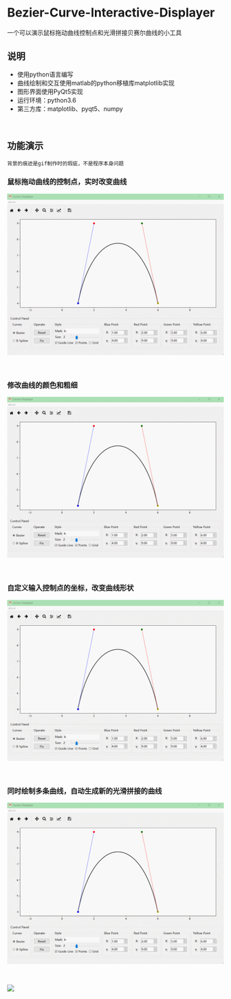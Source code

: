# Bezier-Curve-Interactive-Displayer
一个可以演示鼠标拖动曲线控制点和光滑拼接贝赛尔曲线的小工具

## 说明
- 使用python语言编写
- 曲线绘制和交互使用matlab的python移植库matplotlib实现
- 图形界面使用PyQt5实现
- 运行环境：python3.6
- 第三方库：matplotlib、pyqt5、numpy

</br>

## 功能演示
    背景的痕迹是gif制作时的瑕疵，不是程序本身问题
    
### 鼠标拖动曲线的控制点，实时改变曲线

![](https://raw.githubusercontent.com/PerpetualSmile/picture/master/Bezier/GIF.gif)

</br>

### 修改曲线的颜色和粗细

![](https://raw.githubusercontent.com/PerpetualSmile/picture/master/Bezier/GIF1.gif)

</br>

### 自定义输入控制点的坐标，改变曲线形状

![](https://raw.githubusercontent.com/PerpetualSmile/picture/master/Bezier/GIF3.gif)

</br>

### 同时绘制多条曲线，自动生成新的光滑拼接的曲线

![](https://raw.githubusercontent.com/PerpetualSmile/picture/master/Bezier/GIF4.gif)

</br>

![](https://raw.githubusercontent.com/PerpetualSmile/picture/master/Bezier/GIF5.gif)
